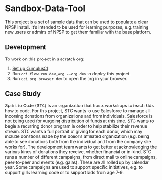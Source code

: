# Sandbox-Data-Tool

This project is a set of sample data that can be used to populate a clean NPSP install. It’s intended to be used for learning purposes, e.g. training new users or admins of NPSP to get them familiar with the base platform.

## Development

To work on this project in a scratch org:

1. [Set up CumulusCI](https://cumulusci.readthedocs.io/en/latest/tutorial.html)
2. Run `cci flow run dev_org --org dev` to deploy this project.
3. Run `cci org browser dev` to open the org in your browser.

## Case Study
Sprint to Code (STC) is an organization that hosts workshops to teach kids how to code. For this project, STC wants to use Salesforce to manage all incoming donations from organizations and from individuals. Salesforce is not being used for outgoing distribution of funds at this time.
STC wants to begin a recurring donor program in order to help stabilize their revenue stream. STC wants a full portrait of giving for each donor, which may include donations made by the donor’s affiliated organization (e.g. being able to see donations both from the individual and from the company she works for). The development team wants to get better at acknowledging the various kinds of donations they receive, whether financial or in-kind. 
STC runs a number of different campaigns, from direct mail to online campaigns, peer-to-peer and events (e.g. galas). These are all rolled up by calendar year. Some campaigns are used to support specific initiatives, e.g. to support girls learning code or to support kids from age 7-9.
